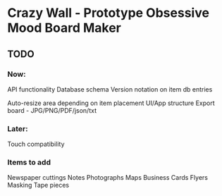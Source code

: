 # Crazy Wall - Prototype Obsessive Mood Board Maker

## TODO

### Now:

API functionality
Database schema
Version notation on item db entries

<!-- Item templates in local data -->
<!-- Position items relative to center (X:0, y:0) -->

Auto-resize area depending on item placement
UI/App structure
Export board - JPG/PNG/PDF/json/txt

<!-- Moving items when zoomed out - increase sensitivity -->

### Later:

Touch compatibility

### Items to add

Newspaper cuttings
Notes
Photographs
Maps
Business Cards
Flyers
Masking Tape pieces
